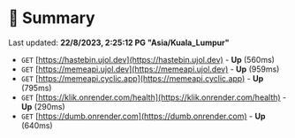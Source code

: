 # 📖 Summary
Last updated: **22/8/2023, 2:25:12 PG "Asia/Kuala_Lumpur"**

- `GET` [https://hastebin.ujol.dev](https://hastebin.ujol.dev) - **Up** (560ms)
- `GET` [https://memeapi.ujol.dev](https://memeapi.ujol.dev) - **Up** (959ms)
- `GET` [https://memeapi.cyclic.app](https://memeapi.cyclic.app) - **Up** (795ms)
- `GET` [https://klik.onrender.com/health](https://klik.onrender.com/health) - **Up** (290ms)
- `GET` [https://dumb.onrender.com](https://dumb.onrender.com) - **Up** (640ms)
